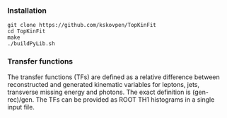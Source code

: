 ### Installation

```
git clone https://github.com/kskovpen/TopKinFit
cd TopKinFit
make
./buildPyLib.sh
```

### Transfer functions

The transfer functions (TFs) are defined as a relative difference between reconstructed and generated kinematic variables for leptons, jets, transverse missing energy and photons. The exact definition is (gen-rec)/gen. The TFs can be provided as ROOT TH1 histograms in a single input file.
